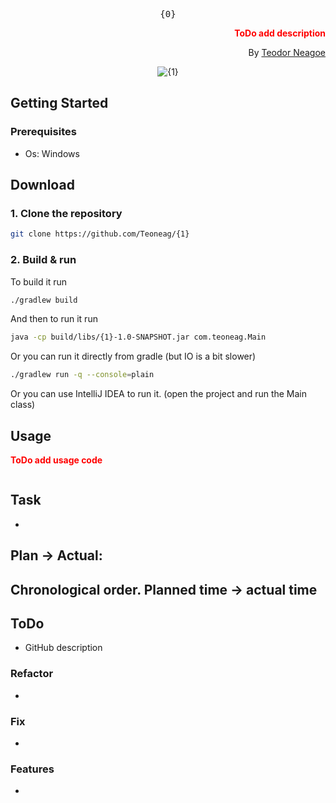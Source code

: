 <div align="center">
<pre>
{0}
</pre>
<div align="right">

**<font color="red">ToDo add description</font>**

By [Teodor Neagoe](https://github.com/Teoneag)

</div>
<img src="gifs/{1} Preview.gif" alt="{1}"/>
</div>

## Getting Started

### Prerequisites

- Os: Windows


## Download

### 1. Clone the repository

```bash
git clone https://github.com/Teoneag/{1}
```

### 2. Build & run

To build it run
```bash
./gradlew build
```

And then to run it run
```bash
java -cp build/libs/{1}-1.0-SNAPSHOT.jar com.teoneag.Main
```

Or you can run it directly from gradle (but IO is a bit slower)

```bash
./gradlew run -q --console=plain
```

Or you can use IntelliJ IDEA to run it. (open the project and run the Main class)

## Usage

**<font color="red">ToDo add usage code</font>**
```java

```

## Task

- 

## Plan -> Actual: 

Chronological order. Planned time -> actual time
- 

## ToDo

- GitHub description

### Refactor

- 

### Fix

- 

### Features

- 